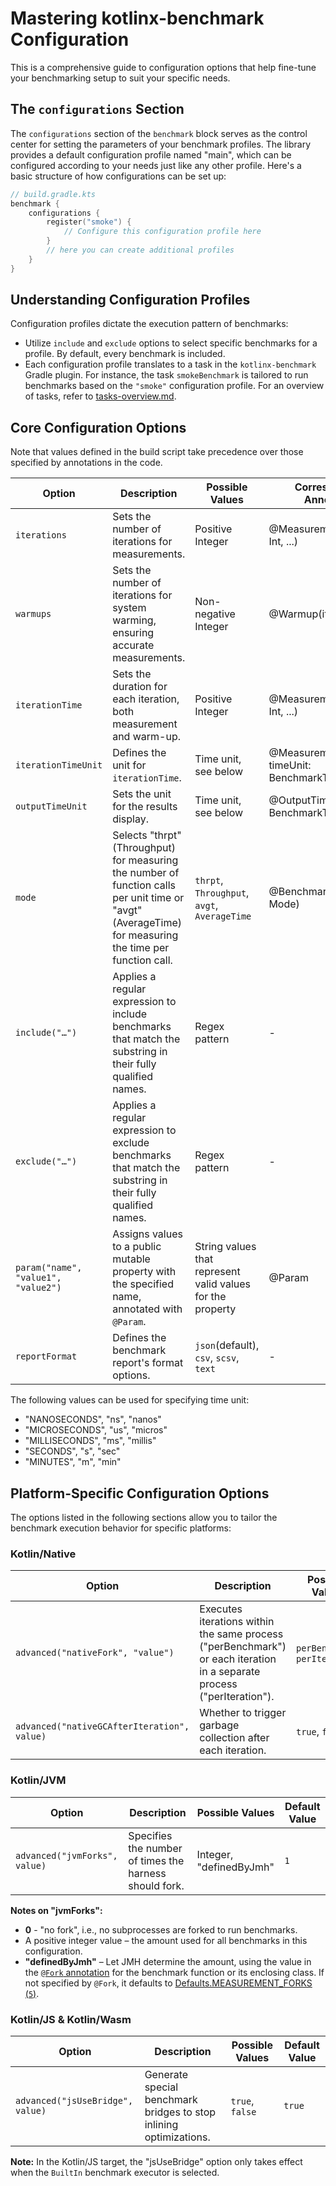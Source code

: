 # Mastering kotlinx-benchmark Configuration

This is a comprehensive guide to configuration options that help fine-tune your benchmarking setup to suit your specific needs.

## The `configurations` Section

The `configurations` section of the `benchmark` block serves as the control center for setting the parameters of your benchmark profiles. The library provides a default configuration profile named "main", which can be configured according to your needs just like any other profile. Here's a basic structure of how configurations can be set up:

```kotlin
// build.gradle.kts
benchmark {
    configurations {
        register("smoke") {
            // Configure this configuration profile here
        }
        // here you can create additional profiles
    }
}
```

## Understanding Configuration Profiles

Configuration profiles dictate the execution pattern of benchmarks:

- Utilize `include` and `exclude` options to select specific benchmarks for a profile. By default, every benchmark is included.
- Each configuration profile translates to a task in the `kotlinx-benchmark` Gradle plugin. For instance, the task `smokeBenchmark` is tailored to run benchmarks based on the `"smoke"` configuration profile. For an overview of tasks, refer to [tasks-overview.md](tasks-overview.md).

## Core Configuration Options

Note that values defined in the build script take precedence over those specified by annotations in the code.

| Option                              | Description                                                                                                                                             | Possible Values                                            | Corresponding Annotation                            |
| ----------------------------------- |---------------------------------------------------------------------------------------------------------------------------------------------------------|------------------------------------------------------------|-----------------------------------------------------|
| `iterations`                        | Sets the number of iterations for measurements.                                                                                                         | Positive Integer                                           | @Measurement(iterations: Int, ...)                  |
| `warmups`                           | Sets the number of iterations for system warming, ensuring accurate measurements.                                                                       | Non-negative Integer                                       | @Warmup(iterations: Int)                            |
| `iterationTime`                     | Sets the duration for each iteration, both measurement and warm-up.                                                                                     | Positive Integer                                           | @Measurement(..., time: Int, ...)                   |
| `iterationTimeUnit`                 | Defines the unit for `iterationTime`.                                                                                                                   | Time unit, see below                                       | @Measurement(..., timeUnit: BenchmarkTimeUnit, ...) |
| `outputTimeUnit`                    | Sets the unit for the results display.                                                                                                                  | Time unit, see below                                       | @OutputTimeUnit(value: BenchmarkTimeUnit)           |
| `mode`                              | Selects "thrpt" (Throughput) for measuring the number of function calls per unit time or "avgt" (AverageTime) for measuring the time per function call. | `thrpt`, `Throughput`, `avgt`, `AverageTime`               | @BenchmarkMode(value: Mode)                         |
| `include("…")`                      | Applies a regular expression to include benchmarks that match the substring in their fully qualified names.                                             | Regex pattern                                              | -                                                   |
| `exclude("…")`                      | Applies a regular expression to exclude benchmarks that match the substring in their fully qualified names.                                             | Regex pattern                                              | -                                                   |
| `param("name", "value1", "value2")` | Assigns values to a public mutable property with the specified name, annotated with `@Param`.                                                           | String values that represent valid values for the property | @Param                                              |
| `reportFormat`                      | Defines the benchmark report's format options.                                                                                                          | `json`(default), `csv`, `scsv`, `text`                     | -                                                   |

The following values can be used for specifying time unit:
- "NANOSECONDS", "ns", "nanos"
- "MICROSECONDS", "us", "micros"
- "MILLISECONDS", "ms", "millis"
- "SECONDS", "s", "sec"
- "MINUTES", "m", "min"

## Platform-Specific Configuration Options

The options listed in the following sections allow you to tailor the benchmark execution behavior for specific platforms:

### Kotlin/Native
| Option                                        | Description                                                                                                            | Possible Values                | Default Value  |
|-----------------------------------------------|------------------------------------------------------------------------------------------------------------------------|--------------------------------|----------------|
| `advanced("nativeFork", "value")`             | Executes iterations within the same process ("perBenchmark") or each iteration in a separate process ("perIteration"). | `perBenchmark`, `perIteration` | "perBenchmark" |
| `advanced("nativeGCAfterIteration", value)`   | Whether to trigger garbage collection after each iteration.                                                            | `true`, `false`                | `false`        |

### Kotlin/JVM
| Option                                      | Description                                                | Possible Values                | Default Value  |
|---------------------------------------------|------------------------------------------------------------|--------------------------------|----------------|
| `advanced("jvmForks", value)`               | Specifies the number of times the harness should fork.     | Integer, "definedByJmh"        | `1`            |

**Notes on "jvmForks":**
- **0** - "no fork", i.e., no subprocesses are forked to run benchmarks.
- A positive integer value – the amount used for all benchmarks in this configuration.
- **"definedByJmh"** – Let JMH determine the amount, using the value in the [`@Fork` annotation](https://javadoc.io/static/org.openjdk.jmh/jmh-core/1.21/org/openjdk/jmh/annotations/Fork.html) for the benchmark function or its enclosing class. If not specified by `@Fork`, it defaults to [Defaults.MEASUREMENT_FORKS (`5`)](https://javadoc.io/static/org.openjdk.jmh/jmh-core/1.21/org/openjdk/jmh/runner/Defaults.html#MEASUREMENT_FORKS).

### Kotlin/JS & Kotlin/Wasm
| Option                                        | Description                                                                                           | Possible Values | Default Value |
|-----------------------------------------------|-------------------------------------------------------------------------------------------------------|-----------------|---------------|
| `advanced("jsUseBridge", value)`              | Generate special benchmark bridges to stop inlining optimizations.                                    | `true`, `false` | `true`        |

**Note:** In the Kotlin/JS target, the "jsUseBridge" option only takes effect when the `BuiltIn` benchmark executor is selected.